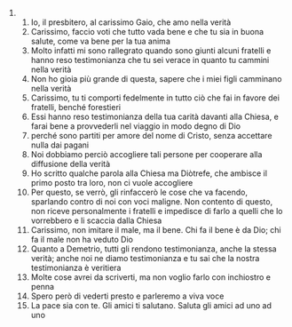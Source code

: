 <ol>
  <li>
    <ol>
      <li>Io, il presbitero, al carissimo Gaio, che amo nella verità</li>
      <li>Carissimo, faccio voti che tutto vada bene e che tu sia in buona salute, come va bene per la tua anima</li>
      <li>Molto infatti mi sono rallegrato quando sono giunti alcuni fratelli e hanno reso testimonianza che tu sei verace in quanto tu cammini nella verità</li>
      <li>Non ho gioia più grande di questa, sapere che i miei figli camminano nella verità</li>
      <li>Carissimo, tu ti comporti fedelmente in tutto ciò che fai in favore dei fratelli, benché forestieri</li>
      <li>Essi hanno reso testimonianza della tua carità davanti alla Chiesa, e farai bene a provvederli nel viaggio in modo degno di Dio</li>
      <li>perché sono partiti per amore del nome di Cristo, senza accettare nulla dai pagani</li>
      <li>Noi dobbiamo perciò accogliere tali persone per cooperare alla diffusione della verità</li>
      <li>Ho scritto qualche parola alla Chiesa ma Diòtrefe, che ambisce il primo posto tra loro, non ci vuole accogliere</li>
      <li>Per questo, se verrò, gli rinfaccerò le cose che va facendo, sparlando contro di noi con voci maligne. Non contento di questo, non riceve personalmente i fratelli e impedisce di farlo a quelli che lo vorrebbero e li scaccia dalla Chiesa</li>
      <li>Carissimo, non imitare il male, ma il bene. Chi fa il bene è da Dio; chi fa il male non ha veduto Dio</li>
      <li>Quanto a Demetrio, tutti gli rendono testimonianza, anche la stessa verità; anche noi ne diamo testimonianza e tu sai che la nostra testimonianza è veritiera</li>
      <li>Molte cose avrei da scriverti, ma non voglio farlo con inchiostro e penna</li>
      <li>Spero però di vederti presto e parleremo a viva voce</li>
      <li>La pace sia con te. Gli amici ti salutano. Saluta gli amici ad uno ad uno</li>
    </ol>
  </li>
</ol>